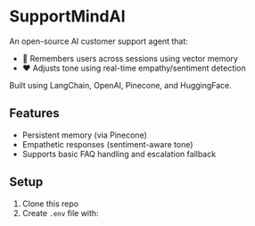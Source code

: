 # SupportMindAI

An open-source AI customer support agent that:
- 🧠 Remembers users across sessions using vector memory
- ❤️ Adjusts tone using real-time empathy/sentiment detection

Built using LangChain, OpenAI, Pinecone, and HuggingFace.

## Features
- Persistent memory (via Pinecone)
- Empathetic responses (sentiment-aware tone)
- Supports basic FAQ handling and escalation fallback

## Setup

1. Clone this repo
2. Create `.env` file with:
